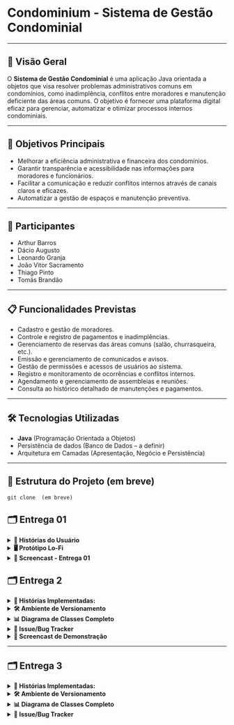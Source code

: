 # Condominium - Sistema de Gestão Condominial

---

## 📌 Visão Geral

O **Sistema de Gestão Condominial** é uma aplicação Java orientada a objetos que visa resolver problemas administrativos comuns em condomínios, como inadimplência, conflitos entre moradores e manutenção deficiente das áreas comuns. O objetivo é fornecer uma plataforma digital eficaz para gerenciar, automatizar e otimizar processos internos condominiais.

---

## 🚀 Objetivos Principais

- Melhorar a eficiência administrativa e financeira dos condomínios.
- Garantir transparência e acessibilidade nas informações para moradores e funcionários.
- Facilitar a comunicação e reduzir conflitos internos através de canais claros e eficazes.
- Automatizar a gestão de espaços e manutenção preventiva.

---

## 👥 Participantes

- Arthur Barros
- Dácio Augusto
- Leonardo Granja  
- João Vitor Sacramento 
- Thiago Pinto  
- Tomás Brandão  
 

---

## 📋 Funcionalidades Previstas

- Cadastro e gestão de moradores.
- Controle e registro de pagamentos e inadimplências.
- Gerenciamento de reservas das áreas comuns (salão, churrasqueira, etc.).
- Emissão e gerenciamento de comunicados e avisos.
- Gestão de permissões e acessos de usuários ao sistema.
- Registro e monitoramento de ocorrências e conflitos internos.
- Agendamento e gerenciamento de assembleias e reuniões.
- Consulta ao histórico detalhado de manutenções e pagamentos.

---

## 🛠️ Tecnologias Utilizadas

- **Java** (Programação Orientada a Objetos)
- Persistência de dados (Banco de Dados – a definir)
- Arquitetura em Camadas (Apresentação, Negócio e Persistência)

---

## 📂 Estrutura do Projeto (em breve)

<pre><code>git clone <link do repositório> (em breve)</code></pre> 

## 🗂️ Entrega 01

<details>
<summary><b>📌 Histórias do Usuário</b></summary>

<br>

| Nº | Perfil                    | História                                     |
|----|---------------------------|----------------------------------------------|
| 1  | Morador                   | Cadastro/Login                               |
| 2  | Morador                   | Reserva de áreas comuns                      |
| 3  | Morador                   | Registro de problemas de manutenção          |
| 4  | Funcionário Administrativo| Cadastro de novos moradores                  |
| 5  | Funcionário Administrativo| Registrar pagamentos das taxas               |
| 6  | Síndico                   | Envio de avisos e comunicados oficiais       |
| 7  | Síndico                   | Agendamento e registro de assembleias        |
| 8  | Morador                   | Consulta histórico financeiro                |

🔗 [Clique aqui para acessar as histórias e seus critérios de aceitação](https://docs.google.com/document/d/1uCOb1VYue-xjoiS_MogRAcUqpI_XkEzs88wFSWjz7js/edit?usp=sharing)

🔗 [Clique aqui para acessar as histórias que serão priorizadas](https://docs.google.com/document/d/13j9C_eRWaAxZ0_8xuBeFaU7xC5Una4DKaNS6POx271E/edit?usp=sharing)

</details>

<details>
<summary><b>🖥️ Protótipo Lo-Fi</b></summary>

<br>

📁 **Protótipos iniciais Lo-Fi das principais telas**  
🔗 [Clique aqui para visualizar os protótipos](https://drive.google.com/file/d/1izdiABJx6wsdaE88PcFmbcOxtpXIwX8a/view?usp=sharing)

**Telas prototipadas:**
- Tela de Login  
- Tela Inicial (Dashboard do Morador)  
- Cadastro de Morador  
- Registro de Pagamentos  
- Tela de Reservas das Áreas Comuns  
- Tela de Registro de Manutenção  
- Avisos e Comunicados (Síndico/Admin)  

</details>

<details>
<summary><b>🎥 Screencast - Entrega 01</b></summary>

<br>

▶️ **Demonstração das funcionalidades entregues nesta etapa**  
🔗 [Clique aqui para assistir o Screencast](https://youtu.be/sXgaN3N0s4o)

**Conteúdo abordado no Screencast:**
- Apresentação das Histórias do Usuário  
- Explicação rápida dos protótipos Lo-Fi  
- Apresentação dos próximos passos do projeto  

</details>

## 🗂️ Entrega 2

<details>
<summary><b>📖 Histórias Implementadas:</b></summary>

- **Cadastro de Moradores e Dependentes** (com persistência em memória)
- **Reserva de Áreas Comuns** (com persistência em memória)
</details>

<details>
<summary><b>🛠️ Ambiente de Versionamento</b></summary>

- Ambiente versionado no GitHub com commits frequentes (mínimo semanal).

🔗 [Acesse o histórico de commits aqui](https://github.com/guttinue/condominium/commits/main)
</details>


<details>
<summary><b>📊 Diagrama de Classes Completo</b></summary>

- [Clique aqui para visualizar o Diagrama de Classes em Alta Resolução](./entregas/diagrama_de_classes.png)
</details>

<details>
<summary><b>🐞 Issue/Bug Tracker</b></summary>

⚒️ Utilizamos o ClickUp como ferramenta de gerenciamento de Bugs e Tarefas

- [Visualizar o Issue Tracker atualizado aqui](./entregas/issue_tracker.png)
</details>

<details>
<summary><b>🎥 Screencast de Demonstração</b></summary>

▶️ Assista o Screencast no YouTube mostrando o uso do sistema implementado nesta entrega:

🔗 [Clique aqui para assistir](https://youtu.be/sGfDrOjskvE)
</details>

---

## 🗂️ Entrega 3

<details>
<summary><b>📖 Histórias Implementadas:</b></summary>

- **Reportar problemas de manutenção** 
- **Agendar assembleias e reuniões** 
</details>

<details>
<summary><b>🛠️ Ambiente de Versionamento</b></summary>

- Ambiente versionado no GitHub com commits frequentes (mínimo semanal).

🔗 [Acesse o histórico de commits aqui](https://github.com/guttinue/condominium/commits/main)
</details>


<details>
<summary><b>📊 Diagrama de Classes Completo</b></summary>

- [Clique aqui para visualizar o Diagrama de Classes em Alta Resolução](./entregas/diagrama_de_classes.png)
</details>

<details>
<summary><b>🐞 Issue/Bug Tracker</b></summary>

⚒️ Utilizamos o ClickUp como ferramenta de gerenciamento de Bugs e Tarefas

- [Visualizar o Issue Tracker atualizado aqui](./entregas/imagem_2025-04-29_145548945.png)
</details>
